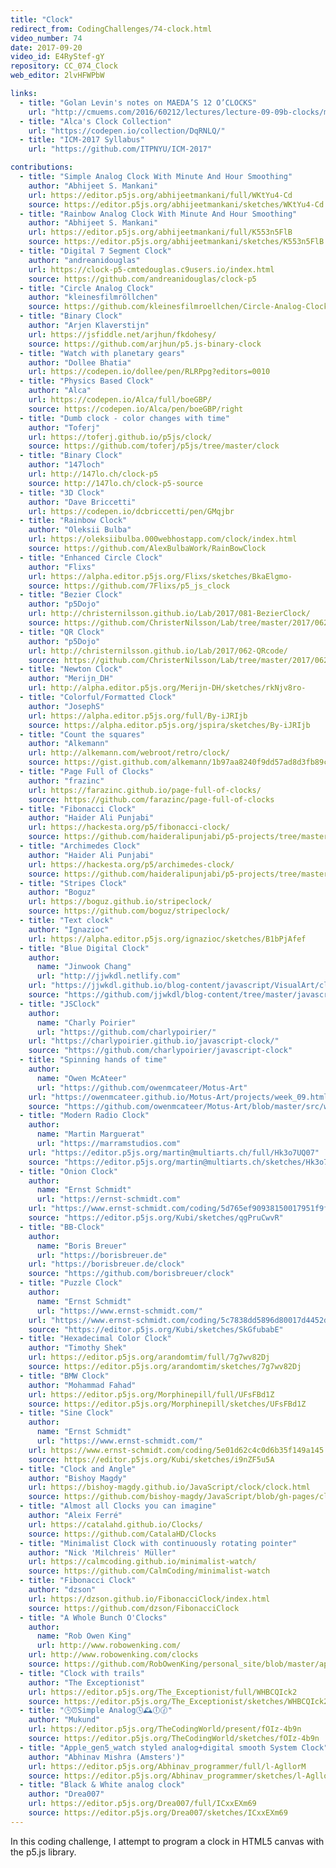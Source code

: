 ```yaml
---
title: "Clock"
redirect_from: CodingChallenges/74-clock.html
video_number: 74
date: 2017-09-20
video_id: E4RyStef-gY
repository: CC_074_Clock
web_editor: 2lvHFWPbW

links:
  - title: "Golan Levin's notes on MAEDA’S 12 O’CLOCKS"
    url: "http://cmuems.com/2016/60212/lectures/lecture-09-09b-clocks/maedas-clocks/"
  - title: "Alca's Clock Collection"
    url: "https://codepen.io/collection/DqRNLQ/"
  - title: "ICM-2017 Syllabus"
    url: "https://github.com/ITPNYU/ICM-2017"

contributions:
  - title: "Simple Analog Clock With Minute And Hour Smoothing"
    author: "Abhijeet S. Mankani"
    url: https://editor.p5js.org/abhijeetmankani/full/WKtYu4-Cd
    source: https://editor.p5js.org/abhijeetmankani/sketches/WKtYu4-Cd
  - title: "Rainbow Analog Clock With Minute And Hour Smoothing"
    author: "Abhijeet S. Mankani"
    url: https://editor.p5js.org/abhijeetmankani/full/K553n5FlB
    source: https://editor.p5js.org/abhijeetmankani/sketches/K553n5FlB
  - title: "Digital 7 Segment Clock"
    author: "andreanidouglas"
    url: https://clock-p5-cmtedouglas.c9users.io/index.html
    source: https://github.com/andreanidouglas/clock-p5
  - title: "Circle Analog Clock"
    author: "kleinesfilmröllchen"
    source: https://github.com/kleinesfilmroellchen/Circle-Analog-Clock
  - title: "Binary Clock"
    author: "Arjen Klaverstijn"
    url: https://jsfiddle.net/arjhun/fkdohesy/
    source: https://github.com/arjhun/p5.js-binary-clock
  - title: "Watch with planetary gears"
    author: "Dollee Bhatia"
    url: https://codepen.io/dollee/pen/RLRPpg?editors=0010
  - title: "Physics Based Clock"
    author: "Alca"
    url: https://codepen.io/Alca/full/boeGBP/
    source: https://codepen.io/Alca/pen/boeGBP/right
  - title: "Dumb clock - color changes with time"
    author: "Toferj"
    url: https://toferj.github.io/p5js/clock/
    source: https://github.com/toferj/p5js/tree/master/clock
  - title: "Binary Clock"
    author: "147loch"
    url: http://147lo.ch/clock-p5
    source: http://147lo.ch/clock-p5-source
  - title: "3D Clock"
    author: "Dave Briccetti"
    url: https://codepen.io/dcbriccetti/pen/GMqjbr
  - title: "Rainbow Clock"
    author: "Oleksii Bulba"
    url: https://oleksiibulba.000webhostapp.com/clock/index.html
    source: https://github.com/AlexBulbaWork/RainBowClock
  - title: "Enhanced Circle Clock"
    author: "Flixs"
    url: https://alpha.editor.p5js.org/Flixs/sketches/BkaElgmo-
    source: https://github.com/7Flixs/p5_js_clock
  - title: "Bezier Clock"
    author: "p5Dojo"
    url: http://christernilsson.github.io/Lab/2017/081-BezierClock/
    source: https://github.com/ChristerNilsson/Lab/tree/master/2017/062-QRcode
  - title: "QR Clock"
    author: "p5Dojo"
    url: http://christernilsson.github.io/Lab/2017/062-QRcode/
    source: https://github.com/ChristerNilsson/Lab/tree/master/2017/062-QRcode
  - title: "Newton Clock"
    author: "Merijn_DH"
    url: http://alpha.editor.p5js.org/Merijn-DH/sketches/rkNjv8ro-
  - title: "Colorful/Formatted Clock"
    author: "JosephS"
    url: https://alpha.editor.p5js.org/full/By-iJRIjb
    source: https://alpha.editor.p5js.org/jspira/sketches/By-iJRIjb
  - title: "Count the squares"
    author: "Alkemann"
    url: http://alkemann.com/webroot/retro/clock/
    source: https://gist.github.com/alkemann/1b97aa8240f9dd57ad8d3fb89cd96eae
  - title: "Page Full of Clocks"
    author: "frazinc"
    url: https://farazinc.github.io/page-full-of-clocks/
    source: https://github.com/farazinc/page-full-of-clocks
  - title: "Fibonacci Clock"
    author: "Haider Ali Punjabi"
    url: https://hackesta.org/p5/fibonacci-clock/
    source: https://github.com/haideralipunjabi/p5-projects/tree/master/fibonacci-clock
  - title: "Archimedes Clock"
    author: "Haider Ali Punjabi"
    url: https://hackesta.org/p5/archimedes-clock/
    source: https://github.com/haideralipunjabi/p5-projects/tree/master/archimedes-clock
  - title: "Stripes Clock"
    author: "Boguz"
    url: https://boguz.github.io/stripeclock/
    source: https://github.com/boguz/stripeclock/
  - title: "Text clock"
    author: "Ignazioc"
    url: https://alpha.editor.p5js.org/ignazioc/sketches/B1bPjAfef
  - title: "Blue Digital Clock"
    author:
      name: "Jinwook Chang"
      url: "http://jjwkdl.netlify.com"
    url: "https://jjwkdl.github.io/blog-content/javascript/VisualArt/clock/"
    source: "https://github.com/jjwkdl/blog-content/tree/master/javascript/VisualArt/clock"
  - title: "JSClock"
    author:
      name: "Charly Poirier"
      url: "https://github.com/charlypoirier/"
    url: "https://charlypoirier.github.io/javascript-clock/"
    source: "https://github.com/charlypoirier/javascript-clock"
  - title: "Spinning hands of time"
    author:
      name: "Owen McAteer"
      url: "https://github.com/owenmcateer/Motus-Art"
    url: "https://owenmcateer.github.io/Motus-Art/projects/week_09.html"
    source: "https://github.com/owenmcateer/Motus-Art/blob/master/src/week_09/main.js"
  - title: "Modern Radio Clock"
    author:
      name: "Martin Marguerat"
      url: "https://marramstudios.com"
    url: "https://editor.p5js.org/martin@multiarts.ch/full/Hk3o7UQ07"
    source: "https://editor.p5js.org/martin@multiarts.ch/sketches/Hk3o7UQ07"
  - title: "Onion Clock"
    author:
      name: "Ernst Schmidt"
      url: "https://ernst-schmidt.com"
    url: "https://www.ernst-schmidt.com/coding/5d765ef90938150017951f9f"
    source: "https://editor.p5js.org/Kubi/sketches/qgPruCwvR"
  - title: "BB-Clock"
    author:
      name: "Boris Breuer"
      url: "https://borisbreuer.de"
    url: "https://borisbreuer.de/clock"
    source: "https://github.com/borisbreuer/clock"
  - title: "Puzzle Clock"
    author:
      name: "Ernst Schmidt"
      url: "https://www.ernst-schmidt.com/"
    url: "https://www.ernst-schmidt.com/coding/5c7838dd5896d80017d4452d"
    source: "https://editor.p5js.org/Kubi/sketches/SkGfubabE"
  - title: "Hexadecimal Color Clock"
    author: "Timothy Shek"
    url: https://editor.p5js.org/arandomtim/full/7g7wv82Dj
    source: https://editor.p5js.org/arandomtim/sketches/7g7wv82Dj
  - title: "BMW Clock"
    author: "Mohammad Fahad"
    url: https://editor.p5js.org/Morphinepill/full/UFsFBd1Z
    source: https://editor.p5js.org/Morphinepill/sketches/UFsFBd1Z
  - title: "Sine Clock"
    author:
      name: "Ernst Schmidt"
      url: "https://www.ernst-schmidt.com/"
    url: https://www.ernst-schmidt.com/coding/5e01d62c4c0d6b35f149a145
    source: https://editor.p5js.org/Kubi/sketches/i9nZF5u5A
  - title: "Clock and Angle"
    author: "Bishoy Magdy"
    url: https://bishoy-magdy.github.io/JavaScript/clock/clock.html
    source: https://github.com/bishoy-magdy/JavaScript/blob/gh-pages/clock/script/clock.js
  - title: "Almost all Clocks you can imagine"
    author: "Aleix Ferré"
    url: https://catalahd.github.io/Clocks/
    source: https://github.com/CatalaHD/Clocks
  - title: "Minimalist Clock with continuously rotating pointer"
    author: "Nick 'Milchreis' Müller"
    url: https://calmcoding.github.io/minimalist-watch/
    source: https://github.com/CalmCoding/minimalist-watch
  - title: "Fibonacci Clock"
    author: "dzson"
    url: https://dzson.github.io/FibonacciClock/index.html
    source: https://github.com/dzson/FibonacciClock
  - title: "A Whole Bunch O'Clocks"
    author:
      name: "Rob Owen King"
      url: http://www.robowenking.com/
    url: http://www.robowenking.com/clocks
    source: https://github.com/RobOwenKing/personal_site/blob/master/app/javascript/packs/projects/clocks.js
  - title: "Clock with trails"
    author: "The Exceptionist"
    url: https://editor.p5js.org/The_Exceptionist/full/WHBCQIck2
    source: https://editor.p5js.org/The_Exceptionist/sketches/WHBCQIck2
  - title: "🕒⏰Simple Analog🕓🕰🕕🕜"
    author: "Mukund"
    url: https://editor.p5js.org/TheCodingWorld/present/fOIz-4b9n
    source: https://editor.p5js.org/TheCodingWorld/sketches/fOIz-4b9n
  - title: "Apple_gen5_watch styled analog+digital smooth System Clock"
    author: "Abhinav Mishra (Amsters')"
    url: https://editor.p5js.org/Abhinav_programmer/full/l-AgllorM
    source: https://editor.p5js.org/Abhinav_programmer/sketches/l-AgllorM
  - title: "Black & White analog clock"
    author: "Drea007"
    url: https://editor.p5js.org/Drea007/full/ICxxEXm69
    source: https://editor.p5js.org/Drea007/sketches/ICxxEXm69
---
```


In this coding challenge, I attempt to program a clock in HTML5 canvas with the p5.js library.
